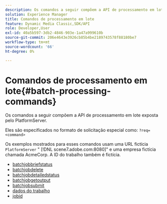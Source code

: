 ```yaml
---
description: Os comandos a seguir compõem a API de processamento em lote exposta pelo PlatformServer.
solution: Experience Manager
title: Comandos de processamento em lote
feature: Dynamic Media Classic,SDK/API
role: Developer,User
exl-id: 40a5b597-3db2-4846-903e-1a47a999610b
source-git-commit: 206e4643e3926cb85b4be2189743578f88180be7
workflow-type: tm+mt
source-wordcount: '66'
ht-degree: 0%

---
```


# Comandos de processamento em lote{#batch-processing-commands}

Os comandos a seguir compõem a API de processamento em lote exposta pelo PlatformServer.

Eles são especificados no formato de solicitação especial como: `?req=<command>`

Os exemplos mostrados para esses comandos usam uma URL fictícia `PlatformServer` &quot; [!DNL scene7.adobe.com:8080]&quot; e uma empresa fictícia chamada AcmeCorp. A ID do trabalho também é fictícia.

* [batchjobbriefstatus](r-batchjobbriefstatus.md)
* [batchjobdelete](r-batchjobdelete.md)
* [batchjobdetailedstatus](r-batchjobdetailedstatus.md)
* [batchjobgetoutput](r-batchjobgetoutput.md)
* [batchjobsubmit](r-batchjobsubmit.md)
* [dados do trabalho](r-jobdata.md)
* [jobid](r-jobid.md)
